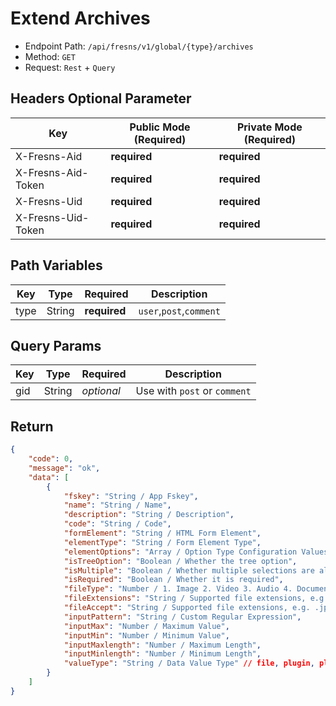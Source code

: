 # Extend Archives

- Endpoint Path: `/api/fresns/v1/global/{type}/archives`
- Method: `GET`
- Request: `Rest` + `Query`

## Headers Optional Parameter

| Key | Public Mode (Required) | Private Mode (Required) |
| --- | --- | --- |
| X-Fresns-Aid | **required** | **required** |
| X-Fresns-Aid-Token | **required** | **required** |
| X-Fresns-Uid | **required** | **required** |
| X-Fresns-Uid-Token | **required** | **required** |

## Path Variables

| Key | Type | Required | Description |
| --- | --- | --- | --- |
| type | String | **required** | `user`,`post`,`comment` |

## Query Params

| Key | Type | Required | Description |
| --- | --- | --- | --- |
| gid | String | *optional* | Use with `post` or `comment` |

## Return

```json
{
    "code": 0,
    "message": "ok",
    "data": [
        {
            "fskey": "String / App Fskey",
            "name": "String / Name",
            "description": "String / Description",
            "code": "String / Code",
            "formElement": "String / HTML Form Element",
            "elementType": "String / Form Element Type",
            "elementOptions": "Array / Option Type Configuration Values",
            "isTreeOption": "Boolean / Whether the tree option",
            "isMultiple": "Boolean / Whether multiple selections are allowed, valid for select, file, etc.",
            "isRequired": "Boolean / Whether it is required",
            "fileType": "Number / 1. Image 2. Video 3. Audio 4. Document", // Used when elementType is file
            "fileExtensions": "String / Supported file extensions, e.g. jpg, png", // Used when elementType is file
            "fileAccept": "String / Supported file extensions, e.g. .jpg, .png", // Used when elementType is file
            "inputPattern": "String / Custom Regular Expression",
            "inputMax": "Number / Maximum Value",
            "inputMin": "Number / Minimum Value",
            "inputMaxlength": "Number / Maximum Length",
            "inputMinlength": "Number / Minimum Length",
            "valueType": "String / Data Value Type" // file, plugin, plugins, string, number, boolean, array, object
        }
    ]
}
```
